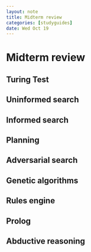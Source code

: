 ```yaml
---
layout: note
title: Midterm review
categories: [studyguides]
date: Wed Oct 19
---
```


# Midterm review

## Turing Test

## Uninformed search

## Informed search

## Planning

## Adversarial search

## Genetic algorithms

## Rules engine

## Prolog

## Abductive reasoning



